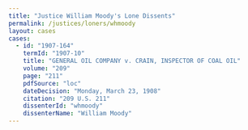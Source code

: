 ```yaml
---
title: "Justice William Moody's Lone Dissents"
permalink: /justices/loners/whmoody
layout: cases
cases:
  - id: "1907-164"
    termId: "1907-10"
    title: "GENERAL OIL COMPANY v. CRAIN, INSPECTOR OF COAL OIL"
    volume: "209"
    page: "211"
    pdfSource: "loc"
    dateDecision: "Monday, March 23, 1908"
    citation: "209 U.S. 211"
    dissenterId: "whmoody"
    dissenterName: "William Moody"
---
```


